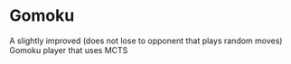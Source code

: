 # Gomoku
A slightly improved (does not lose to opponent that plays random moves) Gomoku player that uses MCTS

